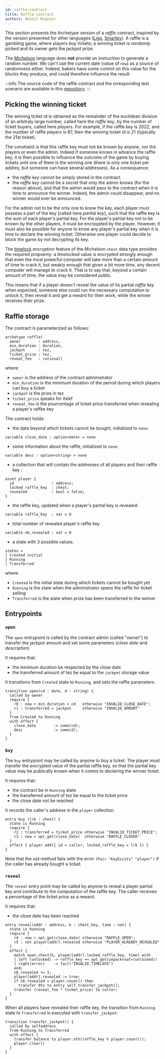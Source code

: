 ```yaml
---
id: raffle-contract
title: Raffle contract
authors: Benoit Rognier
---
```


This section presents the Archetype version of a _raffle_ contract, inspired by the version presented for other languages ([Ligo](/ligo/write-contract-ligo/1-raffle-contract#raffle-smart-contract), [Smartpy](/smartpy/write-contract-smartpy#about-the-raffle-contract)). A raffle is a gambling game, where players buy tickets; a winning ticket is _randomly_ picked and its owner gets the jackpot prize.

The [Michelson](/michelson) language does **not** provide an instruction to generate a random number. We can't use the current date (value of `now`) as a source of randomness either. Indeed, bakers have some control on this value for the blocks they produce, and could therefore influence the result.

:::info
The source code of the raffle contract and the orresponding test scenario are available in this [repository](https://gitlab.com/completium/archetype-raffle).
:::

## Picking the winning ticket

The winning ticket id is obtained as the remainder of the euclidean division of an arbitraly large number, called here the _raffle key_, by the number of ticket buyers, called here _players_. For example, if the raffle key is 2022, and the number of raffle players is 87, then the winning ticket id is 21 (typically the 21st ticket).

The constraint is that this raffle key must not be known by anyone, nor the players or even the admin. Indeed if someone knows in advance the raffle key, it is then possible to influence the outcome of the game by buying tickets until one of them is the winning one (there is only one ticket per addres, but someone can have several addresses). As a consequence:
* the _raffle key_ cannot be simply stored in the contract.
* the _raffle key_ cannot be a secret that only the admin knows (for the reason above), and that the admin would pass to the contract when it is time to announce the winner. Indeed, the admin could disappear, and no winner would ever be announced.

For the admin not to be the only one to know the key, each player must possess a part of the key (called here _partial key_), such that the raffle key is the sum of each player's partial key. For the player's partial key not to be known by the other players, it must be encrpypted by the player. However, it must also be possible for anyone to know any player's partial key when it is time to declare the winning ticket. Otherwise one player could decide to block the game by not decrypting its key.

The [timelock](https://tezos.gitlab.io/alpha/timelock.html?highlight=timelock) encryption feature of the Michelson `chest` data type provides the required propoerty: a _timelocked_ value is encrypted strongly enough that even the most powerful computer will take more than a certain amount of time to crack it, but weakly enough that given a bit more time, any decent computer will manage to crack it. That is to say that, beyond a certain amount of time, the value may be considered public.

This means that if a player doesn't reveal the value of its partial _raffle key_ when expected, someone else could run the necessary computation to unlock it, then reveal it and get a reward for their work, while the winner receives their prize.

## Raffle storage

The contract is parameterized as follows:

```archetype
archetype raffle(
  owner        : address,
  min_duration : duration,
  jackpot      : tez,
  ticket_price : tez,
  reveal_fee   : rational)
```
where:
* `owner` is the address of the contract administrator
* `min_duration` is the minimum duration of the period during which players can buy a ticket
* `jackpot` is the prize in tez
* `ticket_price` speaks for itslef
* `reveal_fee` is the pourcentage of ticket price transferred when revealing a player's raffke key

The contract holds:

* the date beyond which tickets cannot be bought, initialized to `none`:
```archetype
variable close_date : option<date> = none
```
* some information about the raffle, initialized to `none`:
```archetype
variable desc : option<string> = none
```
* a collection that will contain the addresses of all players and their raffle key :
```archetype
asset player {
  id                 : address;
  locked_raffle_key  : chest;
  revealed           : bool = false;
}
```

* the raffle key, updated when a player's partial key is revealed:
```archetype
variable raffle_key  : nat = 0
```

* total number of revealed player's raffle key
```archetype
variable nb_revealed : nat = 0
```

* a state with 3 possible values:
```archetype
states =
| Created initial
| Running
| Transferred
```
where:
* `Created` is the initial state during which tickets cannot be bought yet
* `Running` is the state when the administrator opens the raffle for ticket selling
* `Transferred` is the state when prize has been transferred to the winner

## Entrypoints

### `open`

The `open` entrypoint is called by the contract admin (called "owner") to transfer the jackpot amount and set some parameters (_close date_ and _description_)

It requires that:
* the minimum duration be respected by the close date
* the transferred amount of tez be equal to the `jackpot` storage value

It transitions from `Created` state to `Running`, and sets the raffle parameters.

```archetype
transition open(cd : date, d : string) {
  called by owner
  require {
    r0 : now + min_duration < cd   otherwise "INVALID_CLOSE_DATE";
    r1 : transferred = jackpot     otherwise "INVALID_AMOUNT"
  }
  from Created to Running
  with effect {
    close_date        := some(cd);
    desc              := some(d);
  }
}
```

### `buy`

The `buy` entrypoint may be called by anyone to buy a ticket. The player must transfer the encrypted value of the partial raffle key, so that the partial key value may be publically known when it comes to declaring the winner ticket.

It requires that:
* the contract be in `Running` state
* the transferred amount of tez be equal to the ticket price
* the close date not be reached

It records the caller's address in the `player` collection.

```archetype
entry buy (lrk : chest) {
  state is Running
  require {
    r2 : transferred = ticket_price otherwise "INVALID_TICKET_PRICE";
    r3 : now < opt_get(close_date)  otherwise "RAFFLE_CLOSED"
  }
  effect { player.add({ id = caller; locked_raffle_key = lrk }) }
}
```

Note that the `add` method fails with the error `(Pair "KeyExists" "player")` if the caller has already bought a ticket.

### `reveal`

The `reveal` entry point may be called by anyone to reveal a player partial key and contribute to the computation of the raffle key. The caller receives a percentage of the ticket price as a reward.

It requires that:
* the close date has been reached

```archetype
entry reveal(addr : address, k : chest_key, time : nat) {
  state is Running
  require {
    r4 : now > opt_get(close_date) otherwise "RAFFLE_OPEN";
    r5 : not player[addr].revealed otherwise "PLAYER_ALREADY_REVEALED"
  }
  effect {
    match open_chest(k, player[addr].locked_raffle_key, time) with
    | left (unlocked) -> raffle_key += opt_get(unpack<nat>(unlocked))
    | right(error)    -> fail("INVALID_TIMELOCK")
    end;
    nb_revealed += 1;
    player[addr].revealed := true;
    if nb_revealed = player.count() then
      transfer 0tz to entry self.transfer_jackpot();
    transfer (reveal_fee * ticket_price) to caller;
  }
}
```

When all players have revealed their raffle key, the transition from `Running` state to `Transferred` is executed with `transfer_jackpot`:
```archetype
transition transfer_jackpot() {
  called by selfaddress
  from Running to Transferred
  with effect {
    transfer balance to player.nth(raffle_key % player.count());
    player.clear()
  }
}
```

